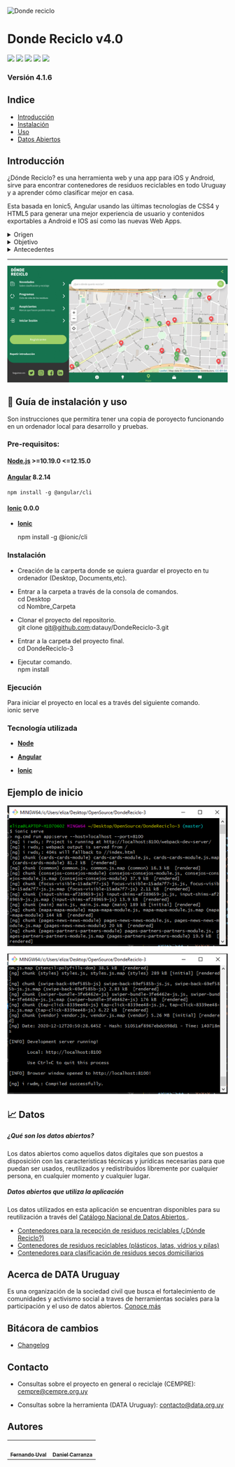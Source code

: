 ![Donde reciclo](src/assets/img/generico.png)
 # Donde Reciclo v4.0
![](https://img.shields.io/badge/version-v3.4-blue) ![](https://img.shields.io/badge/build-ionic-blue) ![](https://img.shields.io/github/issues/datauy/DondeReciclo-3) ![](https://img.shields.io/github/license/datauy/DondeReciclo-3) ![](https://img.shields.io/twitter/url?url=https%3A%2F%2Fgithub.com%2Fdatauy%2FDondeReciclo-3)
### Versión 4.1.6
## Indice

* [Introducción](#Introducción)
* [Instalación](#Instalación)
* [Uso](#Uso)
* [Datos Abiertos](#Datos)

## Introducción

¿Dónde Reciclo? es una herramienta web y una app para iOS y Android, sirve para encontrar contenedores de residuos reciclables en todo Uruguay y a aprender cómo clasificar mejor en casa.

Esta basada en Ionic5, Angular usando las últimas tecnologías de CSS4 y HTML5 para generar una mejor experiencia de usuario y contenidos exportables a Android e IOS así como las nuevas Web Apps.


<details>
<summary>Origen</summary>
En Uruguay existen muchos esfuerzos destinados a la recuperación de residuos sólidos para su revalorización, tratamiento o disposición final adecuados. Sin embargo la diversidad de programas y el desconocimiento de cada uno de ellos, redunda en que muchas personas crean que en Uruguay no se reciclan ni se recuperan los residuos, o que hacerlo es muy difícil.
</details>

<details>
<summary>Objetivo</summary>
 Nuestro objetivo es unificar toda la información sobre todos los lugares, contenedores, dispositivos y programas para recibir residuos o materiales y envases reciclables.
</details>

<details>
<summary>Antecedentes</summary>

*  La primera versión de esta herramienta, disponible en la web fue desarrollada y diseñada por [Agustín Kryger](https://twitter.com/agustinkry) y [Agustín Díaz](https://twitter.com/hiroagustin), en coordinación con DATA Uruguay, de forma voluntaria. Utilizando datos de la Intendencia de Montevideo para mostrar en qué lugares se podían depositar pilas, latas, plástico y vidrio.

* En el año 2016, [CEMPRE](https://cempre.org.uy/)  (Compromiso Empresarial Para el Reciclaje)  y [DATA Uruguay](https://data.org.uy/) acordaron trabajar en conjunto para actualizar y ampliar la ambición de dicha herramienta, convirtiéndola además en una aplicación móvil y sumando información sobre clasificación en casa y formas de disposición de residuos.

*  En 2020 se lanza una tercera versión de la herramienta v3.4.0, con más información sobre materiales, mejoras de diseño, interfaz y usabilidad y cambios en el sistema de gestión de la herramienta para permitir enviar reportes sobre contenedores a los distintos programas, así como permitirles a éstos gestionar y actualizar los puntos que se visualizan en la app.
</details>

***

![](src/assets/img/readmeGif.gif)



## :notebook: Guía de instalación y uso

Son instrucciones que permitira tener una copia de poroyecto funcionando en un ordenador local para desarrollo y pruebas.

### Pre-requisitos:

#### [Node.js](https://nodejs.org/en/)  >=10.19.0 <=12.15.0

#### [Angular](https://angular.io/) 8.2.14

    npm install -g @angular/cli

#### [Ionic](https://ionicframework.com/) 0.0.0

- **[Ionic](https://ionicframework.com/docs/cli)**

    npm install -g @ionic/cli

### Instalación

- Creación de la carperta donde se quiera guardar el proyecto en tu ordenador (Desktop, Documents,etc).

- Entrar a la carpeta a través de la  consola de comandos. </br>
    cd Desktop </br>
    cd Nombre_Carpeta </br>

- Clonar el proyecto del repositorio. </br>
    git clone git@github.com:datauy/DondeReciclo-3.git

- Entrar a la carpeta del proyecto final. </br>
    cd DondeReciclo-3

- Ejecutar comando. </br>
    npm install

### Ejecución

Para iniciar el proyecto en local es a través del siguiente comando. </br>
    ionic serve

### Tecnología utilizada

- **[Node](https://nodejs.org/es/docs/)**

- **[Angular](https://angular.io/guide/setup-local)**

- **[Ionic](https://ionicframework.com/docs/cli)**

## Ejemplo de inicio

![Codigo](src/assets/img/codigo.png)

![Codigo](src/assets/img/codigo2.png)

## :chart_with_upwards_trend: Datos


##### ¿Qué son los datos abiertos?
Los datos abiertos como aquellos datos digitales que son puestos a disposición con las características técnicas y jurídicas necesarias para que puedan ser usados, reutilizados y redistribuidos libremente por cualquier persona, en cualquier momento y cualquier lugar.
##### Datos abiertos que utiliza la aplicación
Los datos utilizados en esta aplicación se encuentran disponibles para su reutilización a través del [Catálogo Nacional de Datos Abiertos ](https://catalogodatos.gub.uy/).


* [Contenedores para la recepción de residuos reciclables (¿Dónde Reciclo?)](https://catalogodatos.gub.uy/dataset/data-contenedores-para-la-recepcion-de-residuos-reciclables-donde-reciclo)
* [Contenedores de residuos reciclables (plásticos, latas, vidrios y pilas)](https://catalogodatos.gub.uy/dataset/intendencia-montevideo-contenedores_reciclable)
* [Contenedores para clasificación de residuos secos domiciliarios](https://catalogodatos.gub.uy/dataset/intendencia-montevideo-contenedores-residuos-secos-domicialiarios)

<!-- FALTA PROCESO DE DATOS -->
 ## Acerca de DATA Uruguay

 Es una organización de la sociedad civil que busca el fortalecimiento de comunidades y activismo social a traves de herramientas sociales para la participación y el uso de datos abiertos. [Conoce más](https://data.org.uy/)

## Bitácora de cambios

- [Changelog](http://soporte.data.org.uy/es/blog/dr-changelog)
## Contacto
* Consultas sobre el proyecto en general o reciclaje (CEMPRE):
 cempre@cempre.org.uy

* Consultas sobre la herramienta (DATA Uruguay):
contacto@data.org.uy

## Autores
<table>
<tr>
<td>
<a href="https://github.com/fernandouval">
<img src="https://avatars2.githubusercontent.com/u/1556819?s=400&v=4" width="100px;" alt=""><br /><sub><b>Fernando Uval</b></sub></a><br/>
</td>
<td>
<a href="https://github.com/danielcarranza">
<img src="https://avatars0.githubusercontent.com/u/1755382?s=400&v=4" width="100px;" alt=""><br /><sub><b>Daniel Carranza</b></sub></a><br/>
</td>
</tr>
</table>
